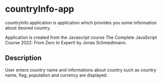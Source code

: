 # countryInfo-app
countryInfo application is application which provides you some information about desired country.

Application is created from the Javascript course The Complete JavaScript Course 2022: From Zero to Expert! by Jonas Schmedtmann.

## Description

User enters country name and informations about country such as country name, flag, population and currency are displayed.


